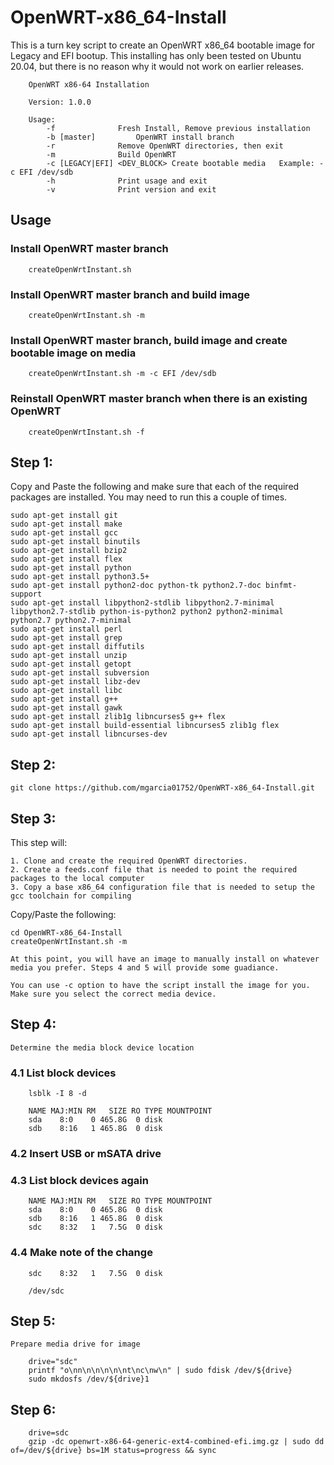 # OpenWRT-x86_64-Install

This is a turn key script to create an OpenWRT x86_64 bootable image for Legacy and EFI bootup. This installing has only been tested on Ubuntu 20.04, but there is no reason why it would not work on earlier releases.


		OpenWRT x86-64 Installation

		Version: 1.0.0

		Usage:
			-f 				Fresh Install, Remove previous installation
			-b [master]			OpenWRT install branch
			-r				Remove OpenWRT directories, then exit
			-m				Build OpenWRT
			-c [LEGACY|EFI] <DEV_BLOCK>	Create bootable media	Example: -c EFI /dev/sdb
			-h				Print usage and exit
			-v				Print version and exit

## Usage

### Install OpenWRT master branch

		createOpenWrtInstant.sh

### Install OpenWRT master branch and build image

		createOpenWrtInstant.sh -m

### Install OpenWRT master branch, build image and create bootable image on media

		createOpenWrtInstant.sh -m -c EFI /dev/sdb
		
### Reinstall OpenWRT master branch when there is an existing OpenWRT

		createOpenWrtInstant.sh -f

## Step 1:

  Copy and Paste the following and make sure that each of the required packages are installed. You may need to run this a couple of times.

	sudo apt-get install git
	sudo apt-get install make
	sudo apt-get install gcc
	sudo apt-get install binutils
	sudo apt-get install bzip2
	sudo apt-get install flex
	sudo apt-get install python
	sudo apt-get install python3.5+
	sudo apt-get install python2-doc python-tk python2.7-doc binfmt-support
	sudo apt-get install libpython2-stdlib libpython2.7-minimal libpython2.7-stdlib python-is-python2 python2 python2-minimal python2.7 python2.7-minimal
	sudo apt-get install perl
	sudo apt-get install grep
	sudo apt-get install diffutils
	sudo apt-get install unzip
	sudo apt-get install getopt
	sudo apt-get install subversion
	sudo apt-get install libz-dev
	sudo apt-get install libc
	sudo apt-get install g++
	sudo apt-get install gawk
	sudo apt-get install zlib1g libncurses5 g++ flex
	sudo apt-get install build-essential libncurses5 zlib1g flex
	sudo apt-get install libncurses-dev


## Step 2:

	git clone https://github.com/mgarcia01752/OpenWRT-x86_64-Install.git


## Step 3:

  This step will: 
  	
  	1. Clone and create the required OpenWRT directories.
  	2. Create a feeds.conf file that is needed to point the required packages to the local computer
  	3. Copy a base x86_64 configuration file that is needed to setup the gcc toolchain for compiling

  Copy/Paste the following:
  
	cd OpenWRT-x86_64-Install
	createOpenWrtInstant.sh -m
	
	At this point, you will have an image to manually install on whatever media you prefer. Steps 4 and 5 will provide some guadiance.
	
	You can use -c option to have the script install the image for you. Make sure you select the correct media device. 

## Step 4:

	Determine the media block device location
	
### 4.1 List block devices
	
		lsblk -I 8 -d
		
		NAME MAJ:MIN RM   SIZE RO TYPE MOUNTPOINT
		sda    8:0    0 465.8G  0 disk 
		sdb    8:16   1 465.8G  0 disk 
	
### 4.2 Insert USB or mSATA drive
		
### 4.3 List block devices again
	
		NAME MAJ:MIN RM   SIZE RO TYPE MOUNTPOINT
		sda    8:0    0 465.8G  0 disk 
		sdb    8:16   1 465.8G  0 disk 
		sdc    8:32   1   7.5G  0 disk
		
### 4.4 Make note of the change
		
		sdc    8:32   1   7.5G  0 disk
		
		/dev/sdc

## Step 5:

	Prepare media drive for image
		
		drive="sdc"
		printf "o\nn\n\n\n\n\nt\nc\nw\n" | sudo fdisk /dev/${drive}
		sudo mkdosfs /dev/${drive}1

## Step 6:
		
		drive=sdc
		gzip -dc openwrt-x86-64-generic-ext4-combined-efi.img.gz | sudo dd of=/dev/${drive} bs=1M status=progress && sync
		
		
		
